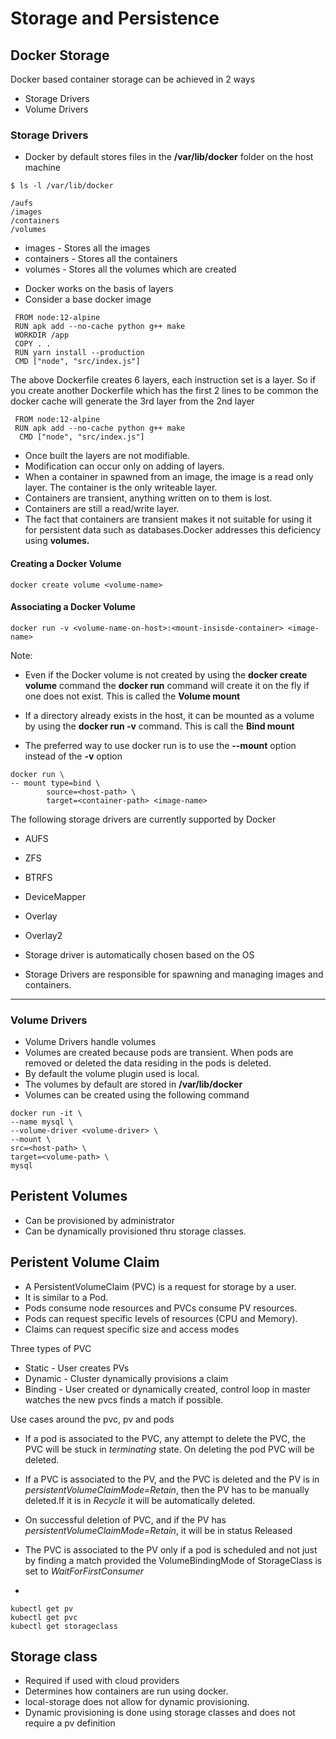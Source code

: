 # Storage and Persistence

## Docker Storage

Docker based container storage can be achieved in 2 ways

* Storage Drivers
* Volume Drivers

### Storage Drivers

* Docker by default stores files in the **/var/lib/docker** folder on the host machine
  
```
$ ls -l /var/lib/docker

/aufs
/images
/containers
/volumes

```
- images - Stores all the images
- containers - Stores all the containers 
- volumes - Stores all the volumes which are created

* Docker works on the basis of layers
* Consider a base docker image 

```
 FROM node:12-alpine
 RUN apk add --no-cache python g++ make
 WORKDIR /app
 COPY . .
 RUN yarn install --production
 CMD ["node", "src/index.js"]
```

The above Dockerfile creates 6 layers, each instruction set is a layer. So if you create another Dockerfile which has the first 2 lines to be common the docker cache will generate the 3rd layer from the 2nd layer

```
 FROM node:12-alpine
 RUN apk add --no-cache python g++ make
  CMD ["node", "src/index.js"]
```

* Once built the layers are not modifiable.
* Modification can occur only on adding of layers.
* When a container in spawned from an image, the image is a read only layer. The container is the only writeable layer. 
* Containers are transient, anything written on to them is lost.
* Containers are still a read/write layer.
* The fact that containers are transient makes it not suitable for using it for persistent data such as databases.Docker addresses this deficiency using **volumes.**

#### Creating a Docker Volume

```
docker create volume <volume-name>
```

#### Associating a Docker Volume

```
docker run -v <volume-name-on-host>:<mount-insisde-container> <image-name>
```

Note:

-  Even if the Docker volume is not created by using the **docker create volume** command the **docker run** command will create it on the fly if one does not exist. This is called the **Volume mount**
  
-  If a directory already exists in the host, it can be mounted as a volume by using the **docker run -v** command. This is call the **Bind mount**

- The preferred way to use docker run is to use the **--mount** option instead of the **-v** option

```
docker run \
-- mount type=bind \
        source=<host-path> \
        target=<container-path> <image-name>
```

The following storage drivers are currently supported by Docker

* AUFS
* ZFS
* BTRFS
* DeviceMapper
* Overlay
* Overlay2

* Storage driver is automatically chosen based on the OS
* Storage Drivers are responsible for spawning and managing images and containers.
---

### Volume Drivers

* Volume Drivers handle volumes
* Volumes are created because pods are transient. When pods are removed or deleted the data residing in the pods is deleted.
* By default the volume plugin used is local.
* The volumes by default are stored in **/var/lib/docker**
* Volumes can be created using the following command
```
docker run -it \
--name mysql \
--volume-driver <volume-driver> \
--mount \
src=<host-path> \
target=<volume-path> \
mysql
```

## Peristent Volumes

* Can be provisioned by administrator
* Can be dynamically provisioned thru storage classes.
  

## Peristent Volume Claim

* A PersistentVolumeClaim (PVC) is a request for storage by a user. 
* It is similar to a Pod. 
* Pods consume node resources and PVCs consume PV resources. 
* Pods can request specific levels of resources (CPU and Memory). 
* Claims can request specific size and access modes

Three types of PVC

* Static - User creates PVs 
* Dynamic - Cluster dynamically provisions a claim
* Binding - User created or dynamically created, control loop in master watches the new pvcs finds a match if possible.

Use cases around the pvc, pv and pods

- If a pod is associated to the PVC, any attempt to delete the PVC, the PVC will be stuck in *terminating* state. On deleting the pod PVC will be deleted.
 
- If a PVC is associated to the PV, and the PVC is deleted and the PV is in *persistentVolumeClaimMode=Retain*, then the PV has to be manually deleted.If it is in *Recycle* it will be automatically deleted.

- On successful deletion of PVC, and if the PV has *persistentVolumeClaimMode=Retain*, it will be in status Released

- The PVC is associated to the PV only if a pod is scheduled and not just by finding a match provided the VolumeBindingMode of StorageClass is set to *WaitForFirstConsumer*
- 
```
kubectl get pv
kubectl get pvc
kubectl get storageclass
```

## Storage class

- Required if used with cloud providers
- Determines how containers are run using docker.
- local-storage does not allow for dynamic provisioning.
- Dynamic provisioning is done using storage classes and does not require a pv definition